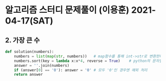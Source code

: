 # 알고리즘 스터디 문제풀이 (이용훈) 2021-04-17(SAT)

## 2. 가장 큰 수

```python
def solution(numbers):
    numbers = list(map(str, numbers))	# map함수를 통해 int->str로 변환한다
    numbers.sort(key = lambda x:x*4, reverse = True)	# python의 문자열 크기비교 특성을 이용함
    answer = ''.join(numbers)
    if (answer[0] == '0'): answer = '0'	# 모두 '0'인 경우엔 예외 처리
    return answer
```
